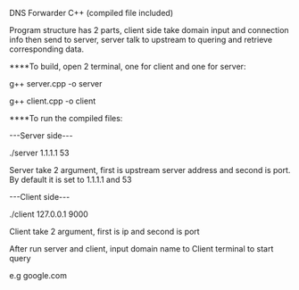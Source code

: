 
DNS Forwarder C++ (compiled file included)

Program structure has 2 parts, client side take domain input and connection info then send to server, server talk to upstream to quering and retrieve corresponding data.




****To build, open 2 terminal, one for client and one for server:

g++ server.cpp -o server

g++ client.cpp -o client




****To run the compiled files:

---Server side---

./server 1.1.1.1 53

Server take 2 argument, first is upstream server address and second is port.
By default it is set to 1.1.1.1 and 53

---Client side---

./client 127.0.0.1 9000

Client take 2 argument, first is ip and second is port

After run server and client, input domain name to Client terminal to start query

e.g google.com
